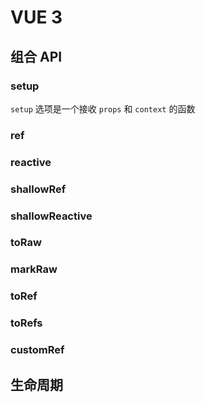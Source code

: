 # VUE 3



## 组合 API

### setup

`setup` 选项是一个接收 `props` 和 `context` 的函数

### ref



### reactive



### shallowRef



### shallowReactive



### toRaw



### markRaw



### toRef



### toRefs

### customRef



## 生命周期





